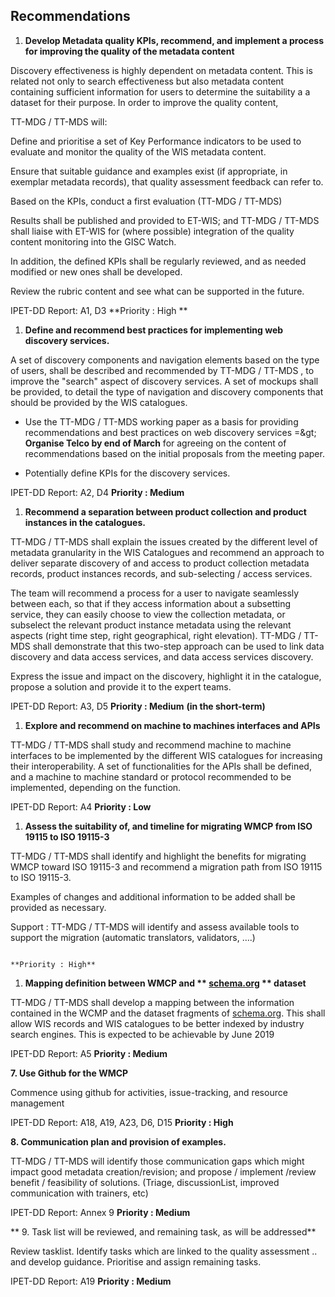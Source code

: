 ## **Recommendations**

1. **Develop Metadata quality KPIs, recommend, and implement a process for improving the quality of the metadata content**

Discovery effectiveness is highly dependent on metadata content. This is related not only to search effectiveness but also metadata content containing sufficient information for users to determine the suitability a a dataset for their purpose. In order to improve the quality content,

TT-MDG / TT-MDS will:

Define and prioritise a set of Key Performance indicators to be used to evaluate and monitor the quality of the WIS metadata content.

Ensure that suitable guidance and examples exist  (if appropriate, in exemplar metadata records), that quality assessment feedback can refer to.

Based on the KPIs, conduct a first evaluation (TT-MDG / TT-MDS)

Results shall be published and provided to ET-WIS; and TT-MDG / TT-MDS  shall liaise with ET-WIS for (where possible) integration of the quality content monitoring into the GISC Watch.

In addition, the defined KPIs shall be regularly reviewed, and as needed modified or new ones shall be developed.

Review the rubric content and see what can be supported in the future.

IPET-DD Report:   A1, D3                                  **Priority : High  **

1. **Define and recommend best practices for implementing web discovery services.**

A set of discovery components and navigation elements based on the type of users, shall be described and recommended by TT-MDG / TT-MDS , to improve the &quot;search&quot; aspect of discovery services. A set of mockups shall be provided, to detail the type of navigation and discovery components that should be provided by the WIS catalogues.

- Use the TT-MDG / TT-MDS  working paper as a basis for providing recommendations and best practices on web discovery services
  =\&gt; **Organise Telco by end of March** for agreeing on the content of recommendations based on the initial proposals from the meeting paper.

- Potentially define KPIs for the discovery services.

IPET-DD Report:   A2, D4                                  **Priority : Medium**

1. **Recommend a separation between product collection and product instances in the catalogues.**

TT-MDG / TT-MDS shall explain the issues created by the different level of metadata granularity in the WIS Catalogues and recommend an approach to deliver separate discovery of and access to product collection metadata records, product instances records, and sub-selecting / access services.

The team will recommend a process for a user  to navigate seamlessly between each, so that if they access information about a subsetting service, they can easily choose to view the collection metadata, or subselect the relevant product instance metadata using the relevant aspects (right time step, right geographical, right elevation).
TT-MDG / TT-MDS  shall demonstrate that this two-step approach can be used to link data discovery and data access services, and data access services discovery.

Express the issue and impact on the discovery, highlight it in the catalogue, propose a solution and provide it to the expert teams.

IPET-DD Report:   A3, D5                                **Priority : Medium** **(in the short-term)**

1. **Explore and recommend on machine to machines interfaces and APIs**

TT-MDG / TT-MDS shall study and recommend machine to machine interfaces to be implemented by the different WIS catalogues for increasing their interoperability. A set of functionalities for the APIs shall be defined, and a machine to machine standard or protocol recommended to be implemented, depending on the function.

IPET-DD Report:   A4                                  **Priority : Low**

1. **Assess the suitability of, and timeline for migrating WMCP from ISO 19115 to ISO 19115-3**

TT-MDG / TT-MDS shall identify and highlight the benefits for migrating WMCP toward ISO 19115-3 and recommend a migration path from ISO 19115 to ISO 19115-3.

Examples of changes and additional information to be added shall be provided as necessary.

Support : TT-MDG / TT-MDS  will identify and assess available tools to support the migration (automatic translators, validators, ….)

                                                                                                        **Priority : High**

1. **Mapping definition between WMCP and ** [**schema.org**](http://schema.org) ** dataset**

TT-MDG / TT-MDS shall develop a mapping between the information contained in the WCMP and the dataset fragments of [schema.org](http://schema.org). This shall allow WIS records and WIS catalogues to be better indexed by industry search engines.   This is expected to be achievable by June 2019

IPET-DD Report:   A5                                      **Priority : Medium**

**7. Use Github for the WMCP**

Commence using github for activities, issue-tracking, and resource management

IPET-DD Report:   A18, A19, A23, D6, D15                    **Priority : High**

**8. Communication plan and provision of examples.**

TT-MDG / TT-MDS  will identify those communication gaps which might impact good metadata creation/revision; and propose / implement /review benefit / feasibility of solutions.  (Triage, discussionList, improved communication with trainers, etc)

IPET-DD Report:   Annex 9                                  **Priority : Medium**

** 9. Task list will be reviewed, and remaining task, as will be addressed**

Review tasklist.  Identify tasks which are linked to the quality assessment .. and develop guidance.  Prioritise   and assign  remaining tasks.

IPET-DD Report:   A19                                **Priority : Medium**
